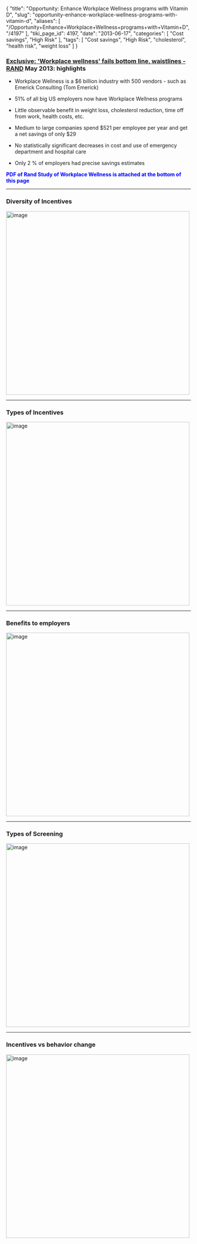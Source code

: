 {
    "title": "Opportunity: Enhance Workplace Wellness programs with Vitamin D",
    "slug": "opportunity-enhance-workplace-wellness-programs-with-vitamin-d",
    "aliases": [
        "/Opportunity+Enhance+Workplace+Wellness+programs+with+Vitamin+D",
        "/4197"
    ],
    "tiki_page_id": 4197,
    "date": "2013-06-17",
    "categories": [
        "Cost savings",
        "High Risk"
    ],
    "tags": [
        "Cost savings",
        "High Risk",
        "cholesterol",
        "health risk",
        "weight loss"
    ]
}


### [Exclusive: 'Workplace wellness' fails bottom line, waistlines - RAND](http://www.reuters.com/article/2013/05/24/us-wellness-idUSBRE94N0XX20130524) May 2013: highlights

* Workplace Wellness is a $6 billion industry with 500 vendors - such as Emerick Consulting (Tom Emerick)

* 51% of all big US employers now have Workplace Wellness programs

* Little observable benefit in weight loss, cholesterol reduction, time off from work, health costs, etc.

* Medium to large companies spend $521 per employee per year and get a net savings of only $29

* No statistically significant decreases in cost and use of emergency department and hospital care

* Only 2 % of employers had precise savings estimates

 **<span style="color:#00F;">PDF of Rand Study of Workplace Wellness is attached at the bottom of this page</span>** 

---

### Diversity of Incentives

<img src="https://d378j1rmrlek7x.cloudfront.net/attachments/jpeg/incentive-diversity.jpg" alt="image" width="500">

---

### Types of Incentives

<img src="https://d378j1rmrlek7x.cloudfront.net/attachments/jpeg/type-of-incentive.jpg" alt="image" width="500">

---

### Benefits to employers

<img src="https://d378j1rmrlek7x.cloudfront.net/attachments/jpeg/benefits-to-employers.jpg" alt="image" width="500">

---

### Types of Screening

<img src="https://d378j1rmrlek7x.cloudfront.net/attachments/jpeg/types-of-screening.jpg" alt="image" width="500">

---

### Incentives vs behavior change

<img src="https://d378j1rmrlek7x.cloudfront.net/attachments/jpeg/incentive-diversity.jpg" alt="image" width="500">